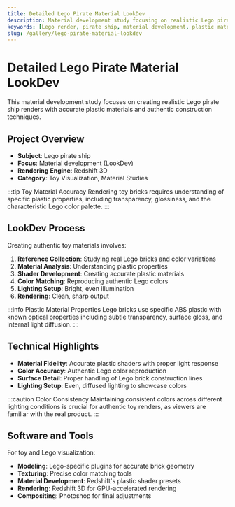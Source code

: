 ```yaml
---
title: Detailed Lego Pirate Material LookDev
description: Material development study focusing on realistic Lego pirate ship rendering with accurate plastic materials in Redshift.
keywords: [Lego render, pirate ship, material development, plastic materials, Redshift, LookDev, toy visualization]
slug: /gallery/lego-pirate-material-lookdev
---
```


# Detailed Lego Pirate Material LookDev

This material development study focuses on creating realistic Lego pirate ship renders with accurate plastic materials and authentic construction techniques.

## Project Overview

- **Subject**: Lego pirate ship
- **Focus**: Material development (LookDev)
- **Rendering Engine**: Redshift 3D
- **Category**: Toy Visualization, Material Studies

:::tip Toy Material Accuracy
Rendering toy bricks requires understanding of specific plastic properties, including transparency, glossiness, and the characteristic Lego color palette.
:::

## LookDev Process

Creating authentic toy materials involves:

1. **Reference Collection**: Studying real Lego bricks and color variations
2. **Material Analysis**: Understanding plastic properties
3. **Shader Development**: Creating accurate plastic materials
4. **Color Matching**: Reproducing authentic Lego colors
5. **Lighting Setup**: Bright, even illumination
6. **Rendering**: Clean, sharp output

:::info Plastic Material Properties
Lego bricks use specific ABS plastic with known optical properties including subtle transparency, surface gloss, and internal light diffusion.
:::

## Technical Highlights

- **Material Fidelity**: Accurate plastic shaders with proper light response
- **Color Accuracy**: Authentic Lego color reproduction
- **Surface Detail**: Proper handling of Lego brick construction lines
- **Lighting Setup**: Even, diffused lighting to showcase colors

:::caution Color Consistency
Maintaining consistent colors across different lighting conditions is crucial for authentic toy renders, as viewers are familiar with the real product.
:::

## Software and Tools

For toy and Lego visualization:

- **Modeling**: Lego-specific plugins for accurate brick geometry
- **Texturing**: Precise color matching tools
- **Material Development**: Redshift's plastic shader presets
- **Rendering**: Redshift 3D for GPU-accelerated rendering
- **Compositing**: Photoshop for final adjustments